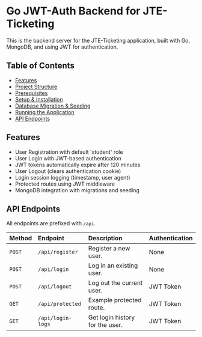 # Go JWT-Auth Backend for JTE-Ticketing

This is the backend server for the JTE-Ticketing application, built with Go, MongoDB, and using JWT for authentication.

## Table of Contents

- [Features](#features)
- [Project Structure](#project-structure)
- [Prerequisites](#prerequisites)
- [Setup & Installation](#setup--installation)
- [Database Migration & Seeding](#database-migration--seeding)
- [Running the Application](#running-the-application)
- [API Endpoints](#api-endpoints)

## Features

- User Registration with default 'student' role
- User Login with JWT-based authentication
- JWT tokens automatically expire after 120 minutes
- User Logout (clears authentication cookie)
- Login session logging (timestamp, user agent)
- Protected routes using JWT middleware
- MongoDB integration with migrations and seeding

## API Endpoints

All endpoints are prefixed with `/api`.

| Method | Endpoint          | Description                       | Authentication |
| :----- | :---------------- | :-------------------------------- | :------------- |
| `POST` | `/api/register`   | Register a new user.              | None           |
| `POST` | `/api/login`      | Log in an existing user.          | None           |
| `POST` | `/api/logout`     | Log out the current user.         | JWT Token      |
| `GET`  | `/api/protected`  | Example protected route.          | JWT Token      |
| `GET`  | `/api/login-logs` | Get login history for the user.   | JWT Token      |
